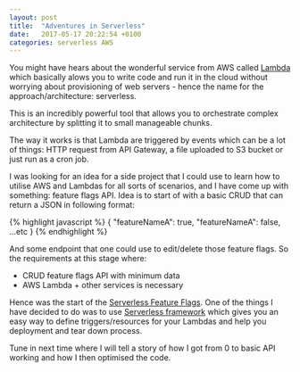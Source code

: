```yaml
---
layout: post
title:  "Adventures in Serverless"
date:   2017-05-17 20:22:54 +0100
categories: serverless AWS
---
```


You might have hears about the wonderful service from AWS called [Lambda][aws-lambda] which basically alows you to write code and run it in the cloud
without worrying about provisioning of web servers - hence the name for the approach/architecture: serverless.

This is an incredibly powerful tool that allows you to orchestrate complex architecture by splitting it to small manageable chunks.

The way it works is that Lambda are triggered by events which can be a lot of things: HTTP request from API Gateway, a file uploaded to S3 bucket or just run as a cron job.

I was looking for an idea for a side project that I could use to learn how to utilise AWS and Lambdas for all sorts of scenarios, and I have come up with something:
feature flags API. Idea is to start of with a basic CRUD that can return a JSON in following format:

{% highlight javascript %}
{
    "featureNameA": true,
    "featureNameA": false,
    ...etc
}
{% endhighlight %}

And some endpoint that one could use to edit/delete those feature flags. So the requirements at this stage where:
- CRUD feature flags API with minimum data
- AWS Lambda + other services is necessary

Hence was the start of the [Serverless Feature Flags][serverless-feature-flags]. One of the things I have decided to do was to use [Serverless framework][serverless-framework] which
gives you an easy way to define triggers/resources for your Lambdas and help you deployment and tear down process.

Tune in next time where I will tell a story of how I got from 0 to basic API working and how I then optimised the code.


[aws-lambda]: http://docs.aws.amazon.com/lambda/latest/dg/welcome.html
[serverless-feature-flags]: github.com/VladDubrovskis/serverless-feature-flags
[serverless-framework]: https://serverless.com/

